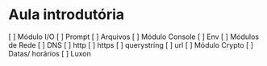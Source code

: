 # Aula introdutória

[ ] Módulo I/O
    [ ] Prompt
    [ ] Arquivos
[ ] Módulo Console
[ ] Env
[ ] Módulos de Rede
    [ ] DNS
    [ ] http
    [ ] https
    [ ] querystring
    [ ] url
[ ] Módulo Crypto
[ ] Datas/ horários
    [ ] Luxon

